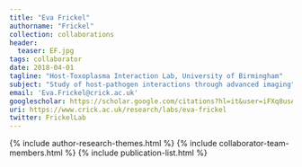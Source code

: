 ```yaml
---
title: "Eva Frickel"
authorname: "Frickel"
collection: collaborations
header:
  teaser: EF.jpg
tags: collaborator
date: 2018-04-01
tagline: "Host-Toxoplasma Interaction Lab, University of Birmingham"
subject: "Study of host-pathogen interactions through advanced imaging"
email: 'Eva.Frickel@crick.ac.uk'
googlescholar: https://scholar.google.com/citations?hl=it&user=iFXq8usAAAAJ
uri: https://www.crick.ac.uk/research/labs/eva-frickel
twitter: FrickelLab
---
```

<p align= "justify">

{% include author-research-themes.html %}
{% include collaborator-team-members.html %}
{% include publication-list.html %}
